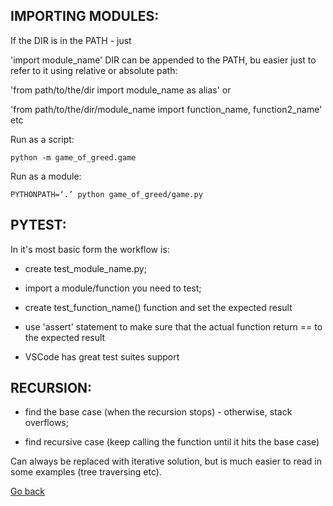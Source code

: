 ## IMPORTING MODULES:

If the DIR is in the PATH - just

'import module_name'
DIR can be appended to the PATH, bu easier just to refer to it using relative or absolute path:

'from path/to/the/dir import module_name as alias' or

'from path/to/the/dir/module_name import function_name, function2_name' etc

Run as a script:

    python -m game_of_greed.game

Run as a module:

    PYTHONPATH=‘.’ python game_of_greed/game.py

## PYTEST:

In it's most basic form the workflow is:

- create test_module_name.py;

- import a module/function you need to test;

- create test_function_name() function and set the expected result

- use 'assert' statement to make sure that the actual function return == to the expected result

- VSCode has great test suites support

## RECURSION:

- find the base case (when the recursion stops) - otherwise, stack overflows;

- find recursive case (keep calling the function until it hits the base case)

Can always be replaced with iterative solution, but is much easier to read in some examples (tree traversing etc).

[Go back](./README.md)
